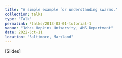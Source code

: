 ```yaml
---
title: "A simple example for understanding swarms."
collection: talks
type: "Talk"
permalink: /talks/2013-03-01-tutorial-1
venue: "Johns Hopkins University, AMS Department"
date: 2022-Oct-11
location: "Baltimore, Maryland"
---
```

[Slides]